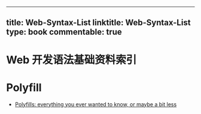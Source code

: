 
---
title: Web-Syntax-List
linktitle: Web-Syntax-List
type: book
commentable: true
---

# Web 开发语法基础资料索引

# Polyfill

- [Polyfills: everything you ever wanted to know, or maybe a bit less](http://6me.us/Yffla1)

    